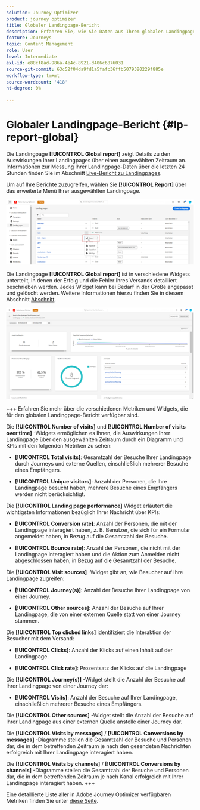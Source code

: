```yaml
---
solution: Journey Optimizer
product: journey optimizer
title: Globaler Landingpage-Bericht
description: Erfahren Sie, wie Sie Daten aus Ihrem globalen Landingpage-Bericht verwenden.
feature: Journeys
topic: Content Management
role: User
level: Intermediate
exl-id: e88cf8ad-986a-4e4c-8921-d406c6876031
source-git-commit: 63c52f04da9fd1a5fafc36ffb5079380229f885e
workflow-type: tm+mt
source-wordcount: '418'
ht-degree: 0%

---
```


# Globaler Landingpage-Bericht {#lp-report-global}

Die Landingpage **[!UICONTROL Global report]** zeigt Details zu den Auswirkungen Ihrer Landingpages über einen ausgewählten Zeitraum an. Informationen zur Messung Ihrer Landingpage-Daten über die letzten 24 Stunden finden Sie im Abschnitt [Live-Bericht zu Landingpages](lp-report-live.md).

Um auf Ihre Berichte zuzugreifen, wählen Sie **[!UICONTROL Report]** über das erweiterte Menü Ihrer ausgewählten Landingpage.

![](assets/landing_page_report.png)

Die Landingpage **[!UICONTROL Global report]** ist in verschiedene Widgets unterteilt, in denen der Erfolg und die Fehler Ihres Versands detailliert beschrieben werden. Jedes Widget kann bei Bedarf in der Größe angepasst und gelöscht werden. Weitere Informationen hierzu finden Sie in diesem Abschnitt [Abschnitt](global-report.md).

![](assets/landing_page_global.png)

+++ Erfahren Sie mehr über die verschiedenen Metriken und Widgets, die für den globalen Landingpage-Bericht verfügbar sind.

Die **[!UICONTROL Number of visits]** und **[!UICONTROL Number of visits over time]** -Widgets ermöglichen es Ihnen, die Auswirkungen Ihrer Landingpage über den ausgewählten Zeitraum durch ein Diagramm und KPIs mit den folgenden Metriken zu sehen:

* **[!UICONTROL Total visits]**: Gesamtzahl der Besuche Ihrer Landingpage durch Journeys und externe Quellen, einschließlich mehrerer Besuche eines Empfängers.

* **[!UICONTROL Unique visitors]**: Anzahl der Personen, die Ihre Landingpage besucht haben, mehrere Besuche eines Empfängers werden nicht berücksichtigt.

Die **[!UICONTROL Landing page performance]** Widget erläutert die wichtigsten Informationen bezüglich Ihrer Nachricht über KPIs:

* **[!UICONTROL Conversion rate]**: Anzahl der Personen, die mit der Landingpage interagiert haben, z. B. Benutzer, die sich für ein Formular angemeldet haben, in Bezug auf die Gesamtzahl der Besuche.

* **[!UICONTROL Bounce rate]**: Anzahl der Personen, die nicht mit der Landingpage interagiert haben und die Aktion zum Anmelden nicht abgeschlossen haben, in Bezug auf die Gesamtzahl der Besuche.

Die **[!UICONTROL Visit sources]** -Widget gibt an, wie Besucher auf Ihre Landingpage zugreifen:

* **[!UICONTROL Journey(s)]**: Anzahl der Besuche Ihrer Landingpage von einer Journey.

* **[!UICONTROL Other sources]**: Anzahl der Besuche auf Ihrer Landingpage, die von einer externen Quelle statt von einer Journey stammen.

Die **[!UICONTROL Top clicked links]** identifiziert die Interaktion der Besucher mit dem Versand:

* **[!UICONTROL Clicks]**: Anzahl der Klicks auf einen Inhalt auf der Landingpage.

* **[!UICONTROL Click rate]**: Prozentsatz der Klicks auf die Landingpage

Die **[!UICONTROL Journey(s)]** -Widget stellt die Anzahl der Besuche auf Ihrer Landingpage von einer Journey dar:

* **[!UICONTROL Visits]**: Anzahl der Besuche auf Ihrer Landingpage, einschließlich mehrerer Besuche eines Empfängers.

Die **[!UICONTROL Other sources]** -Widget stellt die Anzahl der Besuche auf Ihrer Landingpage aus einer externen Quelle anstelle einer Journey dar.

Die **[!UICONTROL Visits by messages]** / **[!UICONTROL Conversions by messages]** -Diagramme stellen die Gesamtzahl der Besuche und Personen dar, die in dem betreffenden Zeitraum je nach den gesendeten Nachrichten erfolgreich mit Ihrer Landingpage interagiert haben.

Die **[!UICONTROL Visits by channels]** / **[!UICONTROL Conversions by channels]** -Diagramme stellen die Gesamtzahl der Besuche und Personen dar, die in dem betreffenden Zeitraum je nach Kanal erfolgreich mit Ihrer Landingpage interagiert haben.
+++

Eine detaillierte Liste aller in Adobe Journey Optimizer verfügbaren Metriken finden Sie unter [diese Seite](global-report.md#list-of-components-global).
